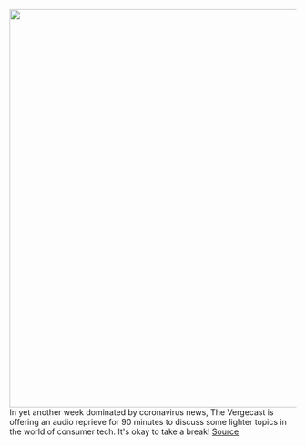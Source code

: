 <img src='https://cdn.vox-cdn.com/thumbor/gjyUbcxv5mYmQ5jUOYJZx9hwPrM=/0x0:2040x1360/1200x800/filters:focal(857x517:1183x843)/cdn.vox-cdn.com/uploads/chorus_image/image/66496697/bking_200306_3928_0012.0.jpg' width='700px' /><br/>
In yet another week dominated by coronavirus news, The Vergecast is offering an audio reprieve for 90 minutes to discuss some lighter topics in the world of consumer tech. It's okay to take a break!
<a href='https://www.theverge.com/2020/3/13/21178268/samsung-galaxy-s20-review-ios14-watchos7-pixel-4a-leaks-vergecast-podcast'> Source <a/>
